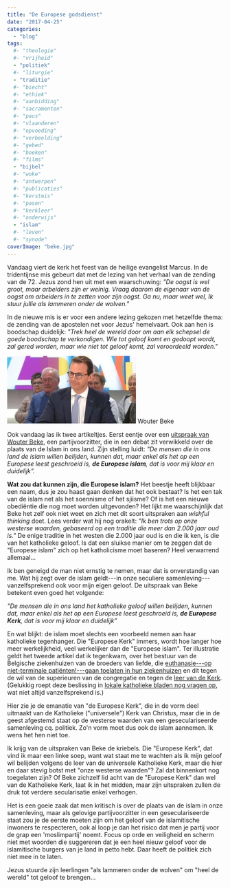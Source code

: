 ```yaml
---
title: "De Europese godsdienst"
date: "2017-04-25"
categories: 
  - "blog"
tags:
  #- "theologie"
  #- "vrijheid"
  - "politiek"
  #- "liturgie"
  - "traditie"
  #- "biecht"
  #- "ethiek"
  #- "aanbidding"
  #- "sacramenten"
  #- "paus"
  #- "vlaanderen"
  #- "opvoeding"
  #- "verbeelding"
  #- "gebed"
  #- "boeken"
  #- "films"
  - "bijbel"
  #- "woke"
  #- "antwerpen"
  #- "publicaties"
  #- "kerstmis"
  #- "pasen"
  #- "kerkleer"
  #- "onderwijs"
  - "islam"
  #- "leven"
  #- "synode"
coverImage: "beke.jpg"
---
```


Vandaag viert de kerk het feest van de heilige evangelist Marcus. In de tridentijnse mis gebeurt dat met de lezing van het verhaal van de zending van de 72. Jezus zond hen uit met een waarschuwing: _"De oogst is wel groot, maar arbeiders zijn er weinig. Vraag daarom de eigenaar van de oogst om arbeiders in te zetten voor zijn oogst. Ga nu, maar weet wel, Ik stuur jullie als lammeren onder de wolven."_

In de nieuwe mis is er voor een andere lezing gekozen met hetzelfde thema: de zending van de apostelen net voor Jezus' hemelvaart. Ook aan hen is boodschap duidelijk: _"Trek heel de wereld door om aan elk schepsel de goede boodschap te verkondigen. Wie tot geloof komt en gedoopt wordt, zal gered worden, maar wie niet tot geloof komt, zal veroordeeld worden."_

![](images/beke-300x157.jpg) Wouter Beke

Ook vandaag las ik twee artikeltjes. Eerst eentje over een [uitspraak van Wouter Beke](http://sceptr.net/2017/04/wouter-beke-gelooft-wel-europese-islam/), een partijvoorzitter, die in een debat zit verwikkeld over de plaats van de Islam in ons land. Zijn stelling luidt: _"De mensen die in ons land de islam willen belijden, kunnen dat, maar enkel als het op een Europese leest geschroeid is, **de Europese islam**, dat is voor mij klaar en duidelijk”._

**Wat zou dat kunnen zijn, die Europese islam?** Het beestje heeft blijkbaar een naam, dus je zou haast gaan denken dat het ook bestaat? Is het een tak van de islam net als het soennisme of het sjiisme? Of is het een nieuwe obediëntie die nog moet worden uitgevonden? Het lijkt me waarschijnlijk dat Beke het zelf ook niet weet en zich met dit soort uitspraken aan _wishful thinking_ doet. Lees verder wat hij nog orakelt: _"Ik ben trots op onze westerse waarden, gebaseerd op een traditie die meer dan 2.000 jaar oud is."_ De enige traditie in het westen die 2.000 jaar oud is en die ik ken, is die van het katholieke geloof. Is dat een sluikse manier om te zeggen dat de "Europese islam" zich op het katholicisme moet baseren? Heel verwarrend allemaal...

Ik ben geneigd de man niet ernstig te nemen, maar dat is onverstandig van me. Wat hij zegt over de islam geldt---in onze seculiere samenleving---vanzelfsprekend ook voor mijn eigen geloof. De uitspraak van Beke betekent even goed het volgende:

_"De mensen die in ons land het katholieke geloof willen belijden, kunnen dat, maar enkel als het op een Europese leest geschroeid is, **de Europese Kerk**, dat is voor mij klaar en duidelijk”_

En wat blijkt: de islam moet slechts een voorbeeld nemen aan haar katholieke tegenhanger. Die "Europese Kerk" immers, wordt hoe langer hoe meer werkelijkheid, veel werkelijker dan de "Europese islam". Ter illustratie geldt het tweede artikel dat ik tegenkwam, over het bestuur van de Belgische ziekenhuizen van de broeders van liefde, die [euthanasie---op niet-terminale patiënten!---gaan toelaten in hun ziekenhuizen](http://sceptr.net/2017/04/belgische-broeders-liefde-zetten-licht-op-groen-euthanasie/) en dit tegen de wil van de superieuren van de congregatie en tegen de [leer van de Kerk](https://www.rkdocumenten.nl/rkdocs/index.php?mi=600&doc=663&id=252). (Gelukkig roept deze beslissing in [lokale katholieke bladen nog vragen op](http://www.tertio.be/tragische-illusie), wat niet altijd vanzelfsprekend is.)

Hier zie je de emanatie van "de Europese Kerk", die in de vorm deel uitmaakt van de Katholieke ("universele") Kerk van Christus, maar die in de geest afgestemd staat op de westerse waarden van een geseculariseerde samenleving cq. politiek. Zo'n vorm moet dus ook de islam aannemen. Ik wens het hen niet toe.

Ik krijg van de uitspraken van Beke de kriebels. Die "Europese Kerk", dat vind ik maar een linke soep, want wat staat me te wachten als ik mijn geloof wil belijden volgens de leer van de universele Katholieke Kerk, maar die hier en daar stevig botst met "onze westerse waarden"? Zal dat binnenkort nog toegelaten zijn? Of Beke zichzelf lid acht van de "Europese Kerk" dan wel van de Katholieke Kerk, laat ik in het midden, maar zijn uitspraken zullen de druk tot verdere secularisatie enkel verhogen. 

Het is een goeie zaak dat men kritisch is over de plaats van de islam in onze samenleving, maar als gelovige partijvoorzitter in een geseculariseerde staat zou je de eerste moeten zijn om het geloof van de islamitische inwoners te respecteren, ook al loop je dan het risico dat men je partij voor de grap een 'moslimpartij' noemt. Focus op orde en veiligheid en scherm niet met woorden die suggereren dat je een heel nieuw geloof voor de islamitische burgers van je land in petto hebt. Daar heeft de politiek zich niet mee in te laten.

Jezus stuurde zijn leerlingen "als lammeren onder de wolven" om "heel de wereld" tot geloof te brengen...
